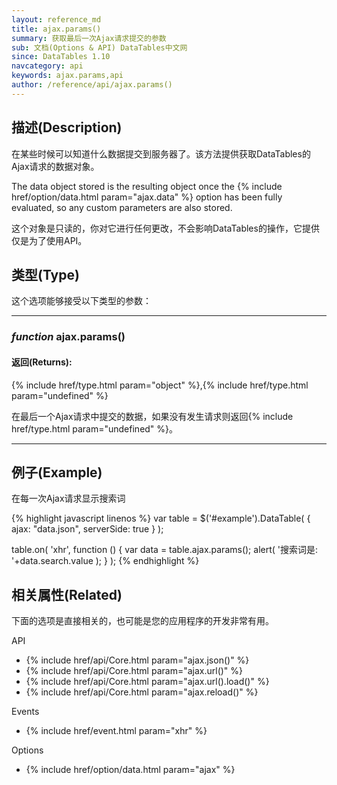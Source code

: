 ```yaml
---
layout: reference_md
title: ajax.params()
summary: 获取最后一次Ajax请求提交的参数
sub: 文档(Options & API) DataTables中文网
since: DataTables 1.10
navcategory: api
keywords: ajax.params,api
author: /reference/api/ajax.params()
---
```




## 描述(Description)

在某些时候可以知道什么数据提交到服务器了。该方法提供获取DataTables的Ajax请求的数据对象。

The data object stored is the resulting object once the {% include href/option/data.html param="ajax.data" %} 
option has been fully evaluated, so any custom parameters are also stored.

这个对象是只读的，你对它进行任何更改，不会影响DataTables的操作，它提供仅是为了使用API。



## 类型(Type)
这个选项能够接受以下类型的参数：

---

### _function_ **ajax.params()**

#### 返回(Returns):
{% include href/type.html param="object" %},{% include href/type.html param="undefined" %}

在最后一个Ajax请求中提交的数据，如果没有发生请求则返回{% include href/type.html param="undefined" %}。

---
    
    
## 例子(Example)
在每一次Ajax请求显示搜索词

{% highlight javascript linenos %}
var table = $('#example').DataTable( {
    ajax: "data.json",
    serverSide: true
} );
 
table.on( 'xhr', function () {
    var data = table.ajax.params();
    alert( '搜索词是: '+data.search.value );
} );
{% endhighlight %}



## 相关属性(Related)
下面的选项是直接相关的，也可能是您的应用程序的开发非常有用。

API

- {% include href/api/Core.html param="ajax.json()" %}
- {% include href/api/Core.html param="ajax.url()" %}
- {% include href/api/Core.html param="ajax.url().load()" %}
- {% include href/api/Core.html param="ajax.reload()" %}


Events

- {% include href/event.html param="xhr" %}


Options

- {% include href/option/data.html param="ajax" %}

